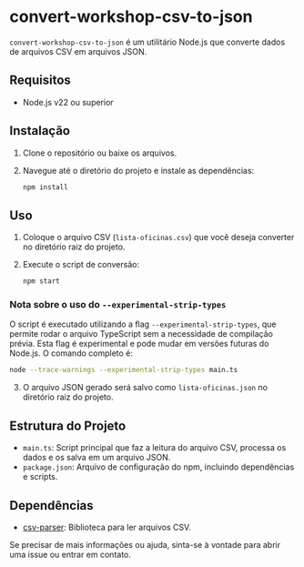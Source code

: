 # convert-workshop-csv-to-json

`convert-workshop-csv-to-json` é um utilitário Node.js que converte dados de arquivos CSV em arquivos JSON.

## Requisitos

- Node.js v22 ou superior

## Instalação

1. Clone o repositório ou baixe os arquivos.

2. Navegue até o diretório do projeto e instale as dependências:

    ```sh
    npm install
    ```

## Uso

1. Coloque o arquivo CSV (`lista-oficinas.csv`) que você deseja converter no diretório raiz do projeto.

2. Execute o script de conversão:

    ```sh
    npm start
    ```

### Nota sobre o uso do `--experimental-strip-types`

O script é executado utilizando a flag `--experimental-strip-types`, que permite rodar o arquivo TypeScript sem a necessidade de compilação prévia. Esta flag é experimental e pode mudar em versões futuras do Node.js. O comando completo é:

```sh
node --trace-warnings --experimental-strip-types main.ts
```

3. O arquivo JSON gerado será salvo como `lista-oficinas.json` no diretório raiz do projeto.

## Estrutura do Projeto

- `main.ts`: Script principal que faz a leitura do arquivo CSV, processa os dados e os salva em um arquivo JSON.
- `package.json`: Arquivo de configuração do npm, incluindo dependências e scripts.

## Dependências

- [csv-parser](https://www.npmjs.com/package/csv-parser): Biblioteca para ler arquivos CSV.

Se precisar de mais informações ou ajuda, sinta-se à vontade para abrir uma issue ou entrar em contato.
